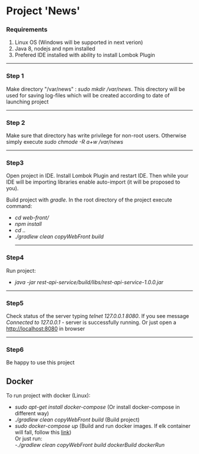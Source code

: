 # Project 'News'

### Requirements

1. Linux OS (Windows will be supported in next verion) <br/>
2. Java 8, nodejs and npm installed <br/>
3. Prefered IDE installed with ability to install Lombok Plugin <br/>
<hr>

### __Step 1__ 
Make directory "/var/news" : *sudo mkdir /var/news*. This directory will be used for saving log-files which will be created according to date of launching project
<hr>

### __Step 2__ 
Make sure that directory has write privilege for non-root users. Otherwise simply execute *sudo chmode -R a+w /var/news*
<hr>

### __Step3__
Open project in IDE. Install Lombok Plugin and restart IDE. Then while your IDE will be importing libraries enable auto-import (it will be proposed to you).
  
Build project with *gradle*. In the root directory of the project execute command:
- *cd web-front/* <br/>
- *npm install* <br/>
- *cd ..* <br/>
- *./gradlew clean copyWebFront build* <br/>
  <hr>
  
### __Step4__
Run project:
- *java -jar rest-api-service/build/libs/rest-api-service-1.0.0.jar* <br/>
<hr>
  
### __Step5__
Check status of the server typing *telnet 127.0.0.1 8080*. If you see message *Connected to 127.0.0.1* - server is successfully running.
Or just open a [http://localhost:8080](http://localhost:8080) in browser
<hr>
  
### __Step6__
Be happy to use this project


## Docker
To run project with docker (Linux):
- *sudo apt-get install docker-compose* (Or install docker-compose in different way) <br/>
- *./gradlew clean copyWebFront build* (Build project) <br/>
- *sudo docker-compose up* (Build and run docker images. If elk container will fall, follow this [link](https://www.elastic.co/guide/en/elasticsearch/reference/current/vm-max-map-count.html)) <br/>
Or just run: <br/>
-*./gradlew clean copyWebFront build dockerBuild dockerRun* <br/>